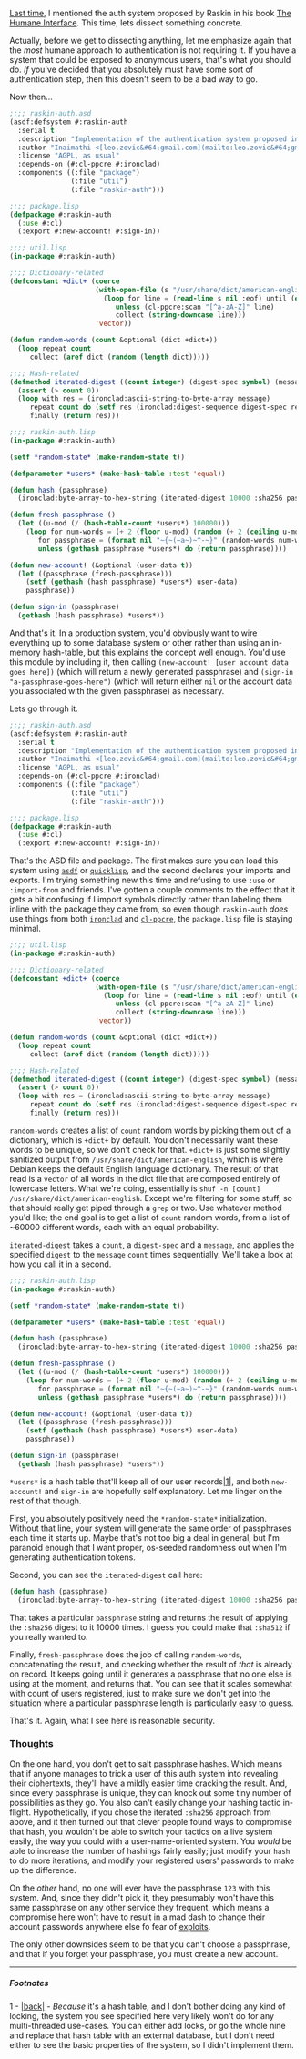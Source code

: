 [Last time](http://langnostic.blogspot.ca/2013/12/jef-raskin-on-authentication.html), I mentioned the auth system proposed by Raskin in his book [The Humane Interface](http://www.amazon.com/The-Humane-Interface-Directions-Interactive/dp/0201379376). This time, lets dissect something concrete.

Actually, before we get to dissecting anything, let me emphasize again that the *most* humane approach to authentication is not requiring it. If you have a system that could be exposed to anonymous users, that's what you should do. *If* you've decided that you absolutely must have some sort of authentication step, then this doesn't seem to be a bad way to go.

Now then...

```lisp
;;;; raskin-auth.asd
(asdf:defsystem #:raskin-auth
  :serial t
  :description "Implementation of the authentication system proposed in The Humane Interface"
  :author "Inaimathi <[leo.zovic&#64;gmail.com](mailto:leo.zovic&#64;gmail.com)>"
  :license "AGPL, as usual"
  :depends-on (#:cl-ppcre #:ironclad)
  :components ((:file "package")
               (:file "util")
               (:file "raskin-auth")))
```

```lisp
;;;; package.lisp
(defpackage #:raskin-auth
  (:use #:cl)
  (:export #:new-account! #:sign-in))
```

```lisp
;;;; util.lisp
(in-package #:raskin-auth)

;;;; Dictionary-related
(defconstant +dict+ (coerce
                     (with-open-file (s "/usr/share/dict/american-english")
                       (loop for line = (read-line s nil :eof) until (eql line :eof)
                          unless (cl-ppcre:scan "[^a-zA-Z]" line)
                          collect (string-downcase line)))
                     'vector))

(defun random-words (count &optional (dict +dict+))
  (loop repeat count
     collect (aref dict (random (length dict)))))

;;;; Hash-related
(defmethod iterated-digest ((count integer) (digest-spec symbol) (message string))
  (assert (> count 0))
  (loop with res = (ironclad:ascii-string-to-byte-array message)
     repeat count do (setf res (ironclad:digest-sequence digest-spec res))
     finally (return res)))
```

```lisp
;;;; raskin-auth.lisp
(in-package #:raskin-auth)

(setf *random-state* (make-random-state t))

(defparameter *users* (make-hash-table :test 'equal))

(defun hash (passphrase)
  (ironclad:byte-array-to-hex-string (iterated-digest 10000 :sha256 passphrase)))

(defun fresh-passphrase ()
  (let ((u-mod (/ (hash-table-count *users*) 100000)))
    (loop for num-words = (+ 2 (floor u-mod) (random (+ 2 (ceiling u-mod))))
       for passphrase = (format nil "~{~(~a~)~^-~}" (random-words num-words))
       unless (gethash passphrase *users*) do (return passphrase))))

(defun new-account! (&optional (user-data t))
  (let ((passphrase (fresh-passphrase)))
    (setf (gethash (hash passphrase) *users*) user-data)
    passphrase))

(defun sign-in (passphrase)
  (gethash (hash passphrase) *users*))
```

And that's it. In a production system, you'd obviously want to wire everything up to some database system or other rather than using an in-memory hash-table, but this explains the concept well enough. You'd use this module by including it, then calling `(new-account! [user account data goes here])` (which will return a newly generated passphrase) and `(sign-in "a-passphrase-goes-here")` (which will return either `nil` or the account data you associated with the given passphrase) as necessary.

Lets go through it.

```lisp
;;;; raskin-auth.asd
(asdf:defsystem #:raskin-auth
  :serial t
  :description "Implementation of the authentication system proposed in The Humane Interface"
  :author "Inaimathi <[leo.zovic&#64;gmail.com](mailto:leo.zovic&#64;gmail.com)>"
  :license "AGPL, as usual"
  :depends-on (#:cl-ppcre #:ironclad)
  :components ((:file "package")
               (:file "util")
               (:file "raskin-auth")))
```

```lisp
;;;; package.lisp
(defpackage #:raskin-auth
  (:use #:cl)
  (:export #:new-account! #:sign-in))
```

That's the ASD file and package. The first makes sure you can load this system using [`asdf`](http://common-lisp.net/project/asdf/) or [`quicklisp`](http://www.quicklisp.org/beta/), and the second declares your imports and exports. I'm trying something new this time and refusing to use `:use` or `:import-from` and friends. I've gotten a couple comments to the effect that it gets a bit confusing if I import symbols directly rather than labeling them inline with the package they came from, so even though `raskin-auth` *does* use things from both [`ironclad`](http://method-combination.net/lisp/ironclad/) and [`cl-ppcre`](http://weitz.de/cl-ppcre/), the `package.lisp` file is staying minimal.

```lisp
;;;; util.lisp
(in-package #:raskin-auth)

;;;; Dictionary-related
(defconstant +dict+ (coerce
                     (with-open-file (s "/usr/share/dict/american-english")
                       (loop for line = (read-line s nil :eof) until (eql line :eof)
                          unless (cl-ppcre:scan "[^a-zA-Z]" line)
                          collect (string-downcase line)))
                     'vector))

(defun random-words (count &optional (dict +dict+))
  (loop repeat count
     collect (aref dict (random (length dict)))))

;;;; Hash-related
(defmethod iterated-digest ((count integer) (digest-spec symbol) (message string))
  (assert (> count 0))
  (loop with res = (ironclad:ascii-string-to-byte-array message)
     repeat count do (setf res (ironclad:digest-sequence digest-spec res))
     finally (return res)))
```

`random-words` creates a list of `count` random words by picking them out of a dictionary, which is `+dict+` by default. You don't necessarily want these words to be unique, so we don't check for that. `+dict+` is just some slightly sanitized output from `/usr/share/dict/american-english`, which is where Debian keeps the default English language dictionary. The result of that read is a `vector` of all words in the dict file that are composed entirely of lowercase letters. What we're doing, essentially is `shuf -n [count] /usr/share/dict/american-english`. Except we're filtering for some stuff, so that should really get piped through a `grep` or two. Use whatever method you'd like; the end goal is to get a list of `count` random words, from a list of ~60000 different words, each with an equal probability.

`iterated-digest` takes a `count`, a `digest-spec` and a `message`, and applies the specified `digest` to the `message` `count` times sequentially. We'll take a look at how you call it in a second.

```lisp
;;;; raskin-auth.lisp
(in-package #:raskin-auth)

(setf *random-state* (make-random-state t))

(defparameter *users* (make-hash-table :test 'equal))

(defun hash (passphrase)
  (ironclad:byte-array-to-hex-string (iterated-digest 10000 :sha256 passphrase)))

(defun fresh-passphrase ()
  (let ((u-mod (/ (hash-table-count *users*) 100000)))
    (loop for num-words = (+ 2 (floor u-mod) (random (+ 2 (ceiling u-mod))))
       for passphrase = (format nil "~{~(~a~)~^-~}" (random-words num-words))
       unless (gethash passphrase *users*) do (return passphrase))))

(defun new-account! (&optional (user-data t))
  (let ((passphrase (fresh-passphrase)))
    (setf (gethash (hash passphrase) *users*) user-data)
    passphrase))

(defun sign-in (passphrase)
  (gethash (hash passphrase) *users*))
```

`*users*` is a hash table that'll keep all of our user records<a name="note-Sat-Dec-14-125727EST-2013"></a>[|1|](#foot-Sat-Dec-14-125727EST-2013), and both `new-account!` and `sign-in` are hopefully self explanatory. Let me linger on the rest of that though.

First, you absolutely positively need the `*random-state*` initialization. Without that line, your system will generate the same order of passphrases each time it starts up. Maybe that's not too big a deal in general, but I'm paranoid enough that I want proper, os-seeded randomness out when I'm generating authentication tokens.

Second, you can see the `iterated-digest` call here:

```lisp
(defun hash (passphrase)
  (ironclad:byte-array-to-hex-string (iterated-digest 10000 :sha256 passphrase)))
```

That takes a particular `passphrase` string and returns the result of applying the `:sha256` digest to it 10000 times. I guess you could make that `:sha512` if you really wanted to.

Finally, `fresh-passphrase` does the job of calling `random-words`, concatenating the result, and checking whether the result of *that* is already on record. It keeps going until it generates a passphrase that no one else is using at the moment, and returns that. You can see that it scales somewhat with count of users registered, just to make sure we don't get into the situation where a particular passphrase length is particularly easy to guess.

That's it. Again, what I see here is reasonable security.

### Thoughts

On the one hand, you don't get to salt passphrase hashes. Which means that if anyone manages to trick a user of this auth system into revealing their ciphertexts, they'll have a mildly easier time cracking the result. And, since every passphrase is unique, they can knock out some tiny number of possibilities as they go. You also can't easily change your hashing tactic in-flight. Hypothetically, if you chose the iterated `:sha256` approach from above, and it then turned out that clever people found ways to compromise that hash, you wouldn't be able to switch your tactics on a live system easily, the way you could with a user-name-oriented system. You *would* be able to increase the number of hashings fairly easily; just modify your `hash` to do more iterations, and modify your registered users' passwords to make up the difference.

On the *other* hand, no one will ever have the passphrase `123` with this system. And, since they didn't pick it, they presumably won't have this same passphrase on any other service they frequent, which means a compromise here won't have to result in a mad dash to change their account passwords anywhere else fo fear of [exploits](http://xkcd.com/792/).

The only other downsides seem to be that you can't choose a passphrase, and that if you forget your passphrase, you must create a new account.



* * *
##### Footnotes

1 - <a name="foot-Sat-Dec-14-125727EST-2013"></a>[|back|](#note-Sat-Dec-14-125727EST-2013) -  *Because* it's a hash table, and I don't bother doing any kind of locking, the system you see specified here very likely won't do for any multi-threaded use-cases. You can either add locks, or go the whole nine and replace that hash table with an external database, but I don't need either to see the basic properties of the system, so I didn't implement them.
